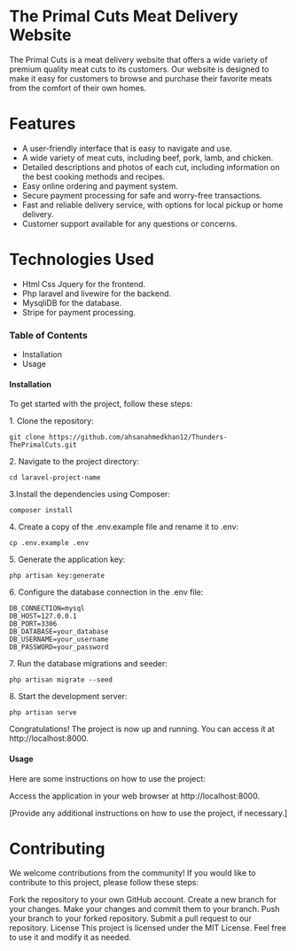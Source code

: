<h1>The Primal Cuts Meat Delivery Website</h1>
<p>The Primal Cuts is a meat delivery website that offers a wide variety of premium quality meat cuts to its customers. Our website is designed to make it easy for customers to browse and purchase their favorite meats from the comfort of their own homes.</p>

<h1>Features</h1>
<ul>
    <li>A user-friendly interface that is easy to navigate and use.</li>
    <li>A wide variety of meat cuts, including beef, pork, lamb, and chicken.</li>
    <li>Detailed descriptions and photos of each cut, including information on the best cooking methods and recipes.</li>
    <li>Easy online ordering and payment system.</li>
    <li>Secure payment processing for safe and worry-free transactions.</li>
    <li>Fast and reliable delivery service, with options for local pickup or home delivery.</li>
    <li>Customer support available for any questions or concerns.</li>
 </ul>
<h1>Technologies Used</h1>
<ul>
     <li>Html Css Jquery for the frontend.</li>
     <li>Php laravel and livewire for the backend.</li>
     <li>MysqliDB for the database.</li>
     <li>Stripe for payment processing.</li>
 </ul>
<h3>Table of Contents</h3>
<ul>
    <li>Installation</li>
    <li> Usage</li>
</ul>
<h4>Installation</h4>
<p>To get started with the project, follow these steps:</p>
<p>1. Clone the repository:</p>

```
git clone https://github.com/ahsanahmedkhan12/Thunders-ThePrimalCuts.git
```
<p>2. Navigate to the project directory:</p>

```
cd laravel-project-name
```
<p>3.Install the dependencies using Composer:<p>
    
```
composer install
```
<p>4. Create a copy of the .env.example file and rename it to .env:</p>

```
cp .env.example .env
```
<p>5. Generate the application key:</p>

```
php artisan key:generate
```
<p>6. Configure the database connection in the .env file:</p>

```
DB_CONNECTION=mysql
DB_HOST=127.0.0.1
DB_PORT=3306
DB_DATABASE=your_database
DB_USERNAME=your_username
DB_PASSWORD=your_password
```
<p>7. Run the database migrations and seeder:</p>

```
php artisan migrate --seed
```
<p>8. Start the development server:</p>

```
php artisan serve
```
Congratulations! The project is now up and running. You can access it at http://localhost:8000.

<h4>Usage</h4>
<p>Here are some instructions on how to use the project:</p>
Access the application in your web browser at http://localhost:8000.

<p>[Provide any additional instructions on how to use the project, if necessary.]</p>

<h1>Contributing</h1>
We welcome contributions from the community! If you would like to contribute to this project, please follow these steps:

Fork the repository to your own GitHub account.
Create a new branch for your changes.
Make your changes and commit them to your branch.
Push your branch to your forked repository.
Submit a pull request to our repository.
License
This project is licensed under the MIT License. Feel free to use it and modify it as needed.



